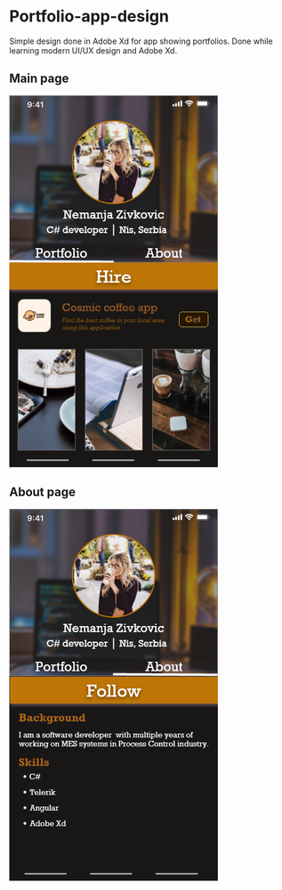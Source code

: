 # Portfolio-app-design
Simple design done in Adobe Xd for app showing portfolios. Done while learning modern UI/UX design and Adobe Xd. 

## Main page

![Alt text](/Main.png?raw=true "Main")

## About page

![Alt text](/About.png?raw=true "Main")
